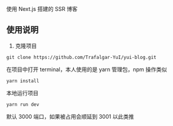 使用 Next.js 搭建的 SSR 博客

## 使用说明

1. 克隆项目
```git
git clone https://github.com/Trafalgar-YuI/yui-blog.git
```

在项目中打开 terminal，本人使用的是 yarn 管理包，npm 操作类似
```yarn
yarn install
```

本地运行项目
```yarn
yarn run dev
```

默认 3000 端口，如果被占用会顺延到 3001 以此类推